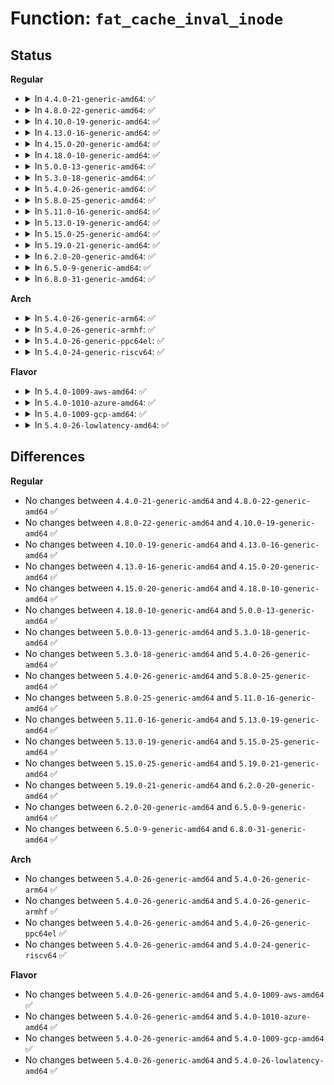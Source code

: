 # Function: <code>fat_cache_inval_inode</code>

## Status
<b>Regular</b>
<ul>
<li>
<details>
<summary>In <code>4.4.0-21-generic-amd64</code>: ✅</summary>

```c
void fat_cache_inval_inode(struct inode * inode)
```

```json
{
  "name": "fat_cache_inval_inode",
  "collision_type": "Unique Global",
  "inline_type": "No",
  "funcs": [
    {
      "addr": 18446744071581947104,
      "name": "fat_cache_inval_inode",
      "external": true,
      "loc": "fs/fat/cache.c:203",
      "file": "fs/fat/cache.c",
      "inline": "seen, unknown",
      "caller_inline": [],
      "caller_func": [
        "fs/fat/file.c:fat_truncate_blocks",
        "fs/fat/inode.c:fat_evict_inode",
        "fs/fat/misc.c:fat_chain_add"
      ]
    }
  ],
  "symbols": [
    {
      "addr": 18446744071581947104,
      "name": "fat_cache_inval_inode",
      "section": ".text",
      "bind": "STB_GLOBAL",
      "size": 152
    }
  ]
}
```
</details>
</li>
<li>
<details>
<summary>In <code>4.8.0-22-generic-amd64</code>: ✅</summary>

```c
void fat_cache_inval_inode(struct inode * inode)
```

```json
{
  "name": "fat_cache_inval_inode",
  "collision_type": "Unique Global",
  "inline_type": "No",
  "funcs": [
    {
      "addr": 18446744071582158592,
      "name": "fat_cache_inval_inode",
      "external": true,
      "loc": "fs/fat/cache.c:203",
      "file": "fs/fat/cache.c",
      "inline": "seen, unknown",
      "caller_inline": [],
      "caller_func": [
        "fs/fat/file.c:fat_truncate_blocks",
        "fs/fat/inode.c:fat_evict_inode",
        "fs/fat/misc.c:fat_chain_add"
      ]
    }
  ],
  "symbols": [
    {
      "addr": 18446744071582158592,
      "name": "fat_cache_inval_inode",
      "section": ".text",
      "bind": "STB_GLOBAL",
      "size": 159
    }
  ]
}
```
</details>
</li>
<li>
<details>
<summary>In <code>4.10.0-19-generic-amd64</code>: ✅</summary>

```c
void fat_cache_inval_inode(struct inode * inode)
```

```json
{
  "name": "fat_cache_inval_inode",
  "collision_type": "Unique Global",
  "inline_type": "No",
  "funcs": [
    {
      "addr": 18446744071582248000,
      "name": "fat_cache_inval_inode",
      "external": true,
      "loc": "fs/fat/cache.c:203",
      "file": "fs/fat/cache.c",
      "inline": "seen, unknown",
      "caller_inline": [],
      "caller_func": [
        "fs/fat/file.c:fat_truncate_blocks",
        "fs/fat/inode.c:fat_evict_inode",
        "fs/fat/misc.c:fat_chain_add"
      ]
    }
  ],
  "symbols": [
    {
      "addr": 18446744071582248000,
      "name": "fat_cache_inval_inode",
      "section": ".text",
      "bind": "STB_GLOBAL",
      "size": 159
    }
  ]
}
```
</details>
</li>
<li>
<details>
<summary>In <code>4.13.0-16-generic-amd64</code>: ✅</summary>

```c
void fat_cache_inval_inode(struct inode * inode)
```

```json
{
  "name": "fat_cache_inval_inode",
  "collision_type": "Unique Global",
  "inline_type": "No",
  "funcs": [
    {
      "addr": 18446744071582332928,
      "name": "fat_cache_inval_inode",
      "external": true,
      "loc": "fs/fat/cache.c:203",
      "file": "fs/fat/cache.c",
      "inline": "seen, unknown",
      "caller_inline": [],
      "caller_func": [
        "fs/fat/file.c:fat_truncate_blocks",
        "fs/fat/inode.c:fat_evict_inode",
        "fs/fat/misc.c:fat_chain_add"
      ]
    }
  ],
  "symbols": [
    {
      "addr": 18446744071582332928,
      "name": "fat_cache_inval_inode",
      "section": ".text",
      "bind": "STB_GLOBAL",
      "size": 159
    }
  ]
}
```
</details>
</li>
<li>
<details>
<summary>In <code>4.15.0-20-generic-amd64</code>: ✅</summary>

```c
void fat_cache_inval_inode(struct inode * inode)
```

```json
{
  "name": "fat_cache_inval_inode",
  "collision_type": "Unique Global",
  "inline_type": "No",
  "funcs": [
    {
      "addr": 18446744071582483488,
      "name": "fat_cache_inval_inode",
      "external": true,
      "loc": "fs/fat/cache.c:204",
      "file": "fs/fat/cache.c",
      "inline": "seen, unknown",
      "caller_inline": [],
      "caller_func": [
        "fs/fat/file.c:fat_truncate_blocks",
        "fs/fat/inode.c:fat_evict_inode",
        "fs/fat/misc.c:fat_chain_add"
      ]
    }
  ],
  "symbols": [
    {
      "addr": 18446744071582483488,
      "name": "fat_cache_inval_inode",
      "section": ".text",
      "bind": "STB_GLOBAL",
      "size": 159
    }
  ]
}
```
</details>
</li>
<li>
<details>
<summary>In <code>4.18.0-10-generic-amd64</code>: ✅</summary>

```c
void fat_cache_inval_inode(struct inode * inode)
```

```json
{
  "name": "fat_cache_inval_inode",
  "collision_type": "Unique Global",
  "inline_type": "No",
  "funcs": [
    {
      "addr": 18446744071582674624,
      "name": "fat_cache_inval_inode",
      "external": true,
      "loc": "fs/fat/cache.c:204",
      "file": "fs/fat/cache.c",
      "inline": "seen, unknown",
      "caller_inline": [],
      "caller_func": [
        "fs/fat/file.c:fat_truncate_blocks",
        "fs/fat/inode.c:fat_evict_inode",
        "fs/fat/misc.c:fat_chain_add"
      ]
    }
  ],
  "symbols": [
    {
      "addr": 18446744071582674624,
      "name": "fat_cache_inval_inode",
      "section": ".text",
      "bind": "STB_GLOBAL",
      "size": 142
    }
  ]
}
```
</details>
</li>
<li>
<details>
<summary>In <code>5.0.0-13-generic-amd64</code>: ✅</summary>

```c
void fat_cache_inval_inode(struct inode * inode)
```

```json
{
  "name": "fat_cache_inval_inode",
  "collision_type": "Unique Global",
  "inline_type": "No",
  "funcs": [
    {
      "addr": 18446744071582776496,
      "name": "fat_cache_inval_inode",
      "external": true,
      "loc": "fs/fat/cache.c:204",
      "file": "fs/fat/cache.c",
      "inline": "seen, unknown",
      "caller_inline": [],
      "caller_func": [
        "fs/fat/file.c:fat_truncate_blocks",
        "fs/fat/inode.c:fat_evict_inode",
        "fs/fat/misc.c:fat_chain_add"
      ]
    }
  ],
  "symbols": [
    {
      "addr": 18446744071582776496,
      "name": "fat_cache_inval_inode",
      "section": ".text",
      "bind": "STB_GLOBAL",
      "size": 142
    }
  ]
}
```
</details>
</li>
<li>
<details>
<summary>In <code>5.3.0-18-generic-amd64</code>: ✅</summary>

```c
void fat_cache_inval_inode(struct inode * inode)
```

```json
{
  "name": "fat_cache_inval_inode",
  "collision_type": "Unique Global",
  "inline_type": "No",
  "funcs": [
    {
      "addr": 18446744071582950576,
      "name": "fat_cache_inval_inode",
      "external": true,
      "loc": "fs/fat/cache.c:204",
      "file": "fs/fat/cache.c",
      "inline": "seen, unknown",
      "caller_inline": [],
      "caller_func": [
        "fs/fat/file.c:fat_truncate_blocks",
        "fs/fat/inode.c:fat_evict_inode",
        "fs/fat/misc.c:fat_chain_add"
      ]
    }
  ],
  "symbols": [
    {
      "addr": 18446744071582950576,
      "name": "fat_cache_inval_inode",
      "section": ".text",
      "bind": "STB_GLOBAL",
      "size": 141
    }
  ]
}
```
</details>
</li>
<li>
<details>
<summary>In <code>5.4.0-26-generic-amd64</code>: ✅</summary>

```c
void fat_cache_inval_inode(struct inode * inode)
```

```json
{
  "name": "fat_cache_inval_inode",
  "collision_type": "Unique Global",
  "inline_type": "No",
  "funcs": [
    {
      "addr": 18446744071583057232,
      "name": "fat_cache_inval_inode",
      "external": true,
      "loc": "fs/fat/cache.c:204",
      "file": "fs/fat/cache.c",
      "inline": "seen, unknown",
      "caller_inline": [],
      "caller_func": [
        "fs/fat/file.c:fat_truncate_blocks",
        "fs/fat/inode.c:fat_evict_inode",
        "fs/fat/misc.c:fat_chain_add"
      ]
    }
  ],
  "symbols": [
    {
      "addr": 18446744071583057232,
      "name": "fat_cache_inval_inode",
      "section": ".text",
      "bind": "STB_GLOBAL",
      "size": 141
    }
  ]
}
```
</details>
</li>
<li>
<details>
<summary>In <code>5.8.0-25-generic-amd64</code>: ✅</summary>

```c
void fat_cache_inval_inode(struct inode * inode)
```

```json
{
  "name": "fat_cache_inval_inode",
  "collision_type": "Unique Global",
  "inline_type": "No",
  "funcs": [
    {
      "addr": 18446744071583376544,
      "name": "fat_cache_inval_inode",
      "external": true,
      "loc": "fs/fat/cache.c:204",
      "file": "fs/fat/cache.c",
      "inline": "seen, unknown",
      "caller_inline": [],
      "caller_func": [
        "fs/fat/inode.c:fat_evict_inode",
        "fs/fat/misc.c:fat_chain_add"
      ]
    }
  ],
  "symbols": [
    {
      "addr": 18446744071583376544,
      "name": "fat_cache_inval_inode",
      "section": ".text",
      "bind": "STB_GLOBAL",
      "size": 141
    }
  ]
}
```
</details>
</li>
<li>
<details>
<summary>In <code>5.11.0-16-generic-amd64</code>: ✅</summary>

```c
void fat_cache_inval_inode(struct inode * inode)
```

```json
{
  "name": "fat_cache_inval_inode",
  "collision_type": "Unique Global",
  "inline_type": "No",
  "funcs": [
    {
      "addr": 18446744071583492480,
      "name": "fat_cache_inval_inode",
      "external": true,
      "loc": "fs/fat/cache.c:204",
      "file": "fs/fat/cache.c",
      "inline": "seen, unknown",
      "caller_inline": [],
      "caller_func": [
        "fs/fat/inode.c:fat_evict_inode",
        "fs/fat/misc.c:fat_chain_add"
      ]
    }
  ],
  "symbols": [
    {
      "addr": 18446744071583492480,
      "name": "fat_cache_inval_inode",
      "section": ".text",
      "bind": "STB_GLOBAL",
      "size": 141
    }
  ]
}
```
</details>
</li>
<li>
<details>
<summary>In <code>5.13.0-19-generic-amd64</code>: ✅</summary>

```c
void fat_cache_inval_inode(struct inode * inode)
```

```json
{
  "name": "fat_cache_inval_inode",
  "collision_type": "Unique Global",
  "inline_type": "No",
  "funcs": [
    {
      "addr": 18446744071583514288,
      "name": "fat_cache_inval_inode",
      "external": true,
      "loc": "fs/fat/cache.c:204",
      "file": "fs/fat/cache.c",
      "inline": "seen, unknown",
      "caller_inline": [],
      "caller_func": [
        "fs/fat/inode.c:fat_evict_inode",
        "fs/fat/misc.c:fat_chain_add"
      ]
    }
  ],
  "symbols": [
    {
      "addr": 18446744071583514288,
      "name": "fat_cache_inval_inode",
      "section": ".text",
      "bind": "STB_GLOBAL",
      "size": 144
    }
  ]
}
```
</details>
</li>
<li>
<details>
<summary>In <code>5.15.0-25-generic-amd64</code>: ✅</summary>

```c
void fat_cache_inval_inode(struct inode * inode)
```

```json
{
  "name": "fat_cache_inval_inode",
  "collision_type": "Unique Global",
  "inline_type": "No",
  "funcs": [
    {
      "addr": 18446744071583869776,
      "name": "fat_cache_inval_inode",
      "external": true,
      "loc": "fs/fat/cache.c:204",
      "file": "fs/fat/cache.c",
      "inline": "seen, unknown",
      "caller_inline": [],
      "caller_func": [
        "fs/fat/inode.c:fat_evict_inode",
        "fs/fat/misc.c:fat_chain_add"
      ]
    }
  ],
  "symbols": [
    {
      "addr": 18446744071583869776,
      "name": "fat_cache_inval_inode",
      "section": ".text",
      "bind": "STB_GLOBAL",
      "size": 144
    }
  ]
}
```
</details>
</li>
<li>
<details>
<summary>In <code>5.19.0-21-generic-amd64</code>: ✅</summary>

```c
void fat_cache_inval_inode(struct inode * inode)
```

```json
{
  "name": "fat_cache_inval_inode",
  "collision_type": "Unique Global",
  "inline_type": "No",
  "funcs": [
    {
      "addr": 18446744071584443152,
      "name": "fat_cache_inval_inode",
      "external": true,
      "loc": "fs/fat/cache.c:204",
      "file": "fs/fat/cache.c",
      "inline": "seen, unknown",
      "caller_inline": [],
      "caller_func": [
        "fs/fat/inode.c:fat_evict_inode",
        "fs/fat/misc.c:fat_chain_add"
      ]
    }
  ],
  "symbols": [
    {
      "addr": 18446744071584443152,
      "name": "fat_cache_inval_inode",
      "section": ".text",
      "bind": "STB_GLOBAL",
      "size": 166
    }
  ]
}
```
</details>
</li>
<li>
<details>
<summary>In <code>6.2.0-20-generic-amd64</code>: ✅</summary>

```c
void fat_cache_inval_inode(struct inode * inode)
```

```json
{
  "name": "fat_cache_inval_inode",
  "collision_type": "Unique Global",
  "inline_type": "No",
  "funcs": [
    {
      "addr": 18446744071585105600,
      "name": "fat_cache_inval_inode",
      "external": true,
      "loc": "fs/fat/cache.c:204",
      "file": "fs/fat/cache.c",
      "inline": "seen, unknown",
      "caller_inline": [],
      "caller_func": [
        "fs/fat/inode.c:fat_evict_inode",
        "fs/fat/misc.c:fat_chain_add"
      ]
    }
  ],
  "symbols": [
    {
      "addr": 18446744071585105600,
      "name": "fat_cache_inval_inode",
      "section": ".text",
      "bind": "STB_GLOBAL",
      "size": 166
    }
  ]
}
```
</details>
</li>
<li>
<details>
<summary>In <code>6.5.0-9-generic-amd64</code>: ✅</summary>

```c
void fat_cache_inval_inode(struct inode * inode)
```

```json
{
  "name": "fat_cache_inval_inode",
  "collision_type": "Unique Global",
  "inline_type": "No",
  "funcs": [
    {
      "addr": 18446744071585334848,
      "name": "fat_cache_inval_inode",
      "external": true,
      "loc": "fs/fat/cache.c:204",
      "file": "fs/fat/cache.c",
      "inline": "seen, unknown",
      "caller_inline": [],
      "caller_func": [
        "fs/fat/inode.c:fat_evict_inode",
        "fs/fat/misc.c:fat_chain_add"
      ]
    }
  ],
  "symbols": [
    {
      "addr": 18446744071585334848,
      "name": "fat_cache_inval_inode",
      "section": ".text",
      "bind": "STB_GLOBAL",
      "size": 166
    }
  ]
}
```
</details>
</li>
<li>
<details>
<summary>In <code>6.8.0-31-generic-amd64</code>: ✅</summary>

```c
void fat_cache_inval_inode(struct inode * inode)
```

```json
{
  "name": "fat_cache_inval_inode",
  "collision_type": "Unique Global",
  "inline_type": "No",
  "funcs": [
    {
      "addr": 18446744071585569520,
      "name": "fat_cache_inval_inode",
      "external": true,
      "loc": "fs/fat/cache.c:204",
      "file": "fs/fat/cache.c",
      "inline": "seen, unknown",
      "caller_inline": [],
      "caller_func": [
        "fs/fat/inode.c:fat_evict_inode",
        "fs/fat/misc.c:fat_chain_add"
      ]
    }
  ],
  "symbols": [
    {
      "addr": 18446744071585569520,
      "name": "fat_cache_inval_inode",
      "section": ".text",
      "bind": "STB_GLOBAL",
      "size": 166
    }
  ]
}
```
</details>
</li>
</ul>
<b>Arch</b>
<ul>
<li>
<details>
<summary>In <code>5.4.0-26-generic-arm64</code>: ✅</summary>

```c
void fat_cache_inval_inode(struct inode * inode)
```

```json
{
  "name": "fat_cache_inval_inode",
  "collision_type": "Unique Global",
  "inline_type": "No",
  "funcs": [
    {
      "addr": 18446603336494756024,
      "name": "fat_cache_inval_inode",
      "external": true,
      "loc": "fs/fat/cache.c:204",
      "file": "fs/fat/cache.c",
      "inline": "seen, unknown",
      "caller_inline": [],
      "caller_func": [
        "fs/fat/file.c:fat_truncate_blocks",
        "fs/fat/inode.c:fat_evict_inode",
        "fs/fat/misc.c:fat_chain_add"
      ]
    }
  ],
  "symbols": [
    {
      "addr": 18446603336494756024,
      "name": "fat_cache_inval_inode",
      "section": ".text",
      "bind": "STB_GLOBAL",
      "size": 244
    }
  ]
}
```
</details>
</li>
<li>
<details>
<summary>In <code>5.4.0-26-generic-armhf</code>: ✅</summary>

```c
void fat_cache_inval_inode(struct inode * inode)
```

```json
{
  "name": "fat_cache_inval_inode",
  "collision_type": "Unique Global",
  "inline_type": "No",
  "funcs": [
    {
      "addr": 3228181028,
      "name": "fat_cache_inval_inode",
      "external": true,
      "loc": "fs/fat/cache.c:204",
      "file": "fs/fat/cache.c",
      "inline": "seen, unknown",
      "caller_inline": [],
      "caller_func": [
        "fs/fat/file.c:fat_truncate_blocks",
        "fs/fat/inode.c:fat_evict_inode",
        "fs/fat/misc.c:fat_chain_add"
      ]
    }
  ],
  "symbols": [
    {
      "addr": 3228181028,
      "name": "fat_cache_inval_inode",
      "section": ".text",
      "bind": "STB_GLOBAL",
      "size": 176
    }
  ]
}
```
</details>
</li>
<li>
<details>
<summary>In <code>5.4.0-26-generic-ppc64el</code>: ✅</summary>

```c
void fat_cache_inval_inode(struct inode * inode)
```

```json
{
  "name": "fat_cache_inval_inode",
  "collision_type": "Unique Global",
  "inline_type": "No",
  "funcs": [
    {
      "addr": 13835058055288586608,
      "name": "fat_cache_inval_inode",
      "external": true,
      "loc": "fs/fat/cache.c:204",
      "file": "fs/fat/cache.c",
      "inline": "seen, unknown",
      "caller_inline": [],
      "caller_func": [
        "fs/fat/file.c:fat_truncate_blocks",
        "fs/fat/inode.c:fat_evict_inode",
        "fs/fat/misc.c:fat_chain_add"
      ]
    }
  ],
  "symbols": [
    {
      "addr": 13835058055288586608,
      "name": "fat_cache_inval_inode",
      "section": ".text",
      "bind": "STB_GLOBAL",
      "size": 316
    }
  ]
}
```
</details>
</li>
<li>
<details>
<summary>In <code>5.4.0-24-generic-riscv64</code>: ✅</summary>

```c
void fat_cache_inval_inode(struct inode * inode)
```

```json
{
  "name": "fat_cache_inval_inode",
  "collision_type": "Unique Global",
  "inline_type": "No",
  "funcs": [
    {
      "addr": 18446743936274098478,
      "name": "fat_cache_inval_inode",
      "external": true,
      "loc": "fs/fat/cache.c:204",
      "file": "fs/fat/cache.c",
      "inline": "seen, unknown",
      "caller_inline": [],
      "caller_func": [
        "fs/fat/file.c:fat_truncate_blocks",
        "fs/fat/inode.c:fat_evict_inode",
        "fs/fat/misc.c:fat_chain_add"
      ]
    }
  ],
  "symbols": [
    {
      "addr": 18446743936274098478,
      "name": "fat_cache_inval_inode",
      "section": ".text",
      "bind": "STB_GLOBAL",
      "size": 210
    }
  ]
}
```
</details>
</li>
</ul>
<b>Flavor</b>
<ul>
<li>
<details>
<summary>In <code>5.4.0-1009-aws-amd64</code>: ✅</summary>

```c
void fat_cache_inval_inode(struct inode * inode)
```

```json
{
  "name": "fat_cache_inval_inode",
  "collision_type": "Unique Global",
  "inline_type": "No",
  "funcs": [
    {
      "addr": 18446744071583025968,
      "name": "fat_cache_inval_inode",
      "external": true,
      "loc": "fs/fat/cache.c:204",
      "file": "fs/fat/cache.c",
      "inline": "seen, unknown",
      "caller_inline": [],
      "caller_func": [
        "fs/fat/file.c:fat_truncate_blocks",
        "fs/fat/inode.c:fat_evict_inode",
        "fs/fat/misc.c:fat_chain_add"
      ]
    }
  ],
  "symbols": [
    {
      "addr": 18446744071583025968,
      "name": "fat_cache_inval_inode",
      "section": ".text",
      "bind": "STB_GLOBAL",
      "size": 141
    }
  ]
}
```
</details>
</li>
<li>
<details>
<summary>In <code>5.4.0-1010-azure-amd64</code>: ✅</summary>

```c
void fat_cache_inval_inode(struct inode * inode)
```

```json
{
  "name": "fat_cache_inval_inode",
  "collision_type": "Unique Global",
  "inline_type": "No",
  "funcs": [
    {
      "addr": 18446744071582963120,
      "name": "fat_cache_inval_inode",
      "external": true,
      "loc": "fs/fat/cache.c:204",
      "file": "fs/fat/cache.c",
      "inline": "seen, unknown",
      "caller_inline": [],
      "caller_func": [
        "fs/fat/file.c:fat_truncate_blocks",
        "fs/fat/inode.c:fat_evict_inode",
        "fs/fat/misc.c:fat_chain_add"
      ]
    }
  ],
  "symbols": [
    {
      "addr": 18446744071582963120,
      "name": "fat_cache_inval_inode",
      "section": ".text",
      "bind": "STB_GLOBAL",
      "size": 141
    }
  ]
}
```
</details>
</li>
<li>
<details>
<summary>In <code>5.4.0-1009-gcp-amd64</code>: ✅</summary>

```c
void fat_cache_inval_inode(struct inode * inode)
```

```json
{
  "name": "fat_cache_inval_inode",
  "collision_type": "Unique Global",
  "inline_type": "No",
  "funcs": [
    {
      "addr": 18446744071583014576,
      "name": "fat_cache_inval_inode",
      "external": true,
      "loc": "fs/fat/cache.c:204",
      "file": "fs/fat/cache.c",
      "inline": "seen, unknown",
      "caller_inline": [],
      "caller_func": [
        "fs/fat/file.c:fat_truncate_blocks",
        "fs/fat/inode.c:fat_evict_inode",
        "fs/fat/misc.c:fat_chain_add"
      ]
    }
  ],
  "symbols": [
    {
      "addr": 18446744071583014576,
      "name": "fat_cache_inval_inode",
      "section": ".text",
      "bind": "STB_GLOBAL",
      "size": 141
    }
  ]
}
```
</details>
</li>
<li>
<details>
<summary>In <code>5.4.0-26-lowlatency-amd64</code>: ✅</summary>

```c
void fat_cache_inval_inode(struct inode * inode)
```

```json
{
  "name": "fat_cache_inval_inode",
  "collision_type": "Unique Global",
  "inline_type": "No",
  "funcs": [
    {
      "addr": 18446744071583103728,
      "name": "fat_cache_inval_inode",
      "external": true,
      "loc": "fs/fat/cache.c:204",
      "file": "fs/fat/cache.c",
      "inline": "seen, unknown",
      "caller_inline": [],
      "caller_func": [
        "fs/fat/file.c:fat_truncate_blocks",
        "fs/fat/inode.c:fat_evict_inode",
        "fs/fat/misc.c:fat_chain_add"
      ]
    }
  ],
  "symbols": [
    {
      "addr": 18446744071583103728,
      "name": "fat_cache_inval_inode",
      "section": ".text",
      "bind": "STB_GLOBAL",
      "size": 139
    }
  ]
}
```
</details>
</li>
</ul>

## Differences
<b>Regular</b>
<ul>
<li>
No changes between <code>4.4.0-21-generic-amd64</code> and <code>4.8.0-22-generic-amd64</code> ✅
</li>
<li>
No changes between <code>4.8.0-22-generic-amd64</code> and <code>4.10.0-19-generic-amd64</code> ✅
</li>
<li>
No changes between <code>4.10.0-19-generic-amd64</code> and <code>4.13.0-16-generic-amd64</code> ✅
</li>
<li>
No changes between <code>4.13.0-16-generic-amd64</code> and <code>4.15.0-20-generic-amd64</code> ✅
</li>
<li>
No changes between <code>4.15.0-20-generic-amd64</code> and <code>4.18.0-10-generic-amd64</code> ✅
</li>
<li>
No changes between <code>4.18.0-10-generic-amd64</code> and <code>5.0.0-13-generic-amd64</code> ✅
</li>
<li>
No changes between <code>5.0.0-13-generic-amd64</code> and <code>5.3.0-18-generic-amd64</code> ✅
</li>
<li>
No changes between <code>5.3.0-18-generic-amd64</code> and <code>5.4.0-26-generic-amd64</code> ✅
</li>
<li>
No changes between <code>5.4.0-26-generic-amd64</code> and <code>5.8.0-25-generic-amd64</code> ✅
</li>
<li>
No changes between <code>5.8.0-25-generic-amd64</code> and <code>5.11.0-16-generic-amd64</code> ✅
</li>
<li>
No changes between <code>5.11.0-16-generic-amd64</code> and <code>5.13.0-19-generic-amd64</code> ✅
</li>
<li>
No changes between <code>5.13.0-19-generic-amd64</code> and <code>5.15.0-25-generic-amd64</code> ✅
</li>
<li>
No changes between <code>5.15.0-25-generic-amd64</code> and <code>5.19.0-21-generic-amd64</code> ✅
</li>
<li>
No changes between <code>5.19.0-21-generic-amd64</code> and <code>6.2.0-20-generic-amd64</code> ✅
</li>
<li>
No changes between <code>6.2.0-20-generic-amd64</code> and <code>6.5.0-9-generic-amd64</code> ✅
</li>
<li>
No changes between <code>6.5.0-9-generic-amd64</code> and <code>6.8.0-31-generic-amd64</code> ✅
</li>
</ul>
<b>Arch</b>
<ul>
<li>
No changes between <code>5.4.0-26-generic-amd64</code> and <code>5.4.0-26-generic-arm64</code> ✅
</li>
<li>
No changes between <code>5.4.0-26-generic-amd64</code> and <code>5.4.0-26-generic-armhf</code> ✅
</li>
<li>
No changes between <code>5.4.0-26-generic-amd64</code> and <code>5.4.0-26-generic-ppc64el</code> ✅
</li>
<li>
No changes between <code>5.4.0-26-generic-amd64</code> and <code>5.4.0-24-generic-riscv64</code> ✅
</li>
</ul>
<b>Flavor</b>
<ul>
<li>
No changes between <code>5.4.0-26-generic-amd64</code> and <code>5.4.0-1009-aws-amd64</code> ✅
</li>
<li>
No changes between <code>5.4.0-26-generic-amd64</code> and <code>5.4.0-1010-azure-amd64</code> ✅
</li>
<li>
No changes between <code>5.4.0-26-generic-amd64</code> and <code>5.4.0-1009-gcp-amd64</code> ✅
</li>
<li>
No changes between <code>5.4.0-26-generic-amd64</code> and <code>5.4.0-26-lowlatency-amd64</code> ✅
</li>
</ul>
